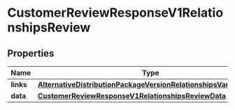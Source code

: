

# CustomerReviewResponseV1RelationshipsReview


## Properties

| Name | Type | Description | Notes |
|------------ | ------------- | ------------- | -------------|
|**links** | [**AlternativeDistributionPackageVersionRelationshipsVariantsLinks**](AlternativeDistributionPackageVersionRelationshipsVariantsLinks.md) |  |  [optional] |
|**data** | [**CustomerReviewResponseV1RelationshipsReviewData**](CustomerReviewResponseV1RelationshipsReviewData.md) |  |  [optional] |



